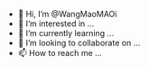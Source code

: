 - 👋 Hi, I’m @WangMaoMAOi
- 👀 I’m interested in ...
- 🌱 I’m currently learning ...
- 💞️ I’m looking to collaborate on ...
- 📫 How to reach me ...

<!---
WangMaoMAOi/WangMaoMAOi is a ✨ special ✨ repository because its `README.md` (this file) appears on your GitHub profile.
You can click the Preview link to take a look at your changes.
--->
